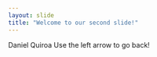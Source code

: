 ```yaml
---
layout: slide
title: "Welcome to our second slide!"
---
```

Daniel Quiroa
Use the left arrow to go back!
